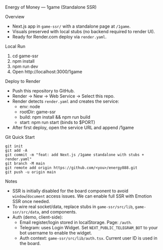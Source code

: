 Energy of Money — 1game (Standalone SSR)

Overview
- Next.js app in `game-ssr/` with a standalone page at `/1game`.
- Visuals preserved with local stubs (no backend required to render UI).
- Ready for Render.com deploy via `render.yaml`.

Local Run
1) cd game-ssr
2) npm install
3) npm run dev
4) Open http://localhost:3000/1game

Deploy to Render
- Push this repository to GitHub.
- Render → New → Web Service → Select this repo.
- Render detects `render.yaml` and creates the service:
  - env: node
  - rootDir: game-ssr
  - build: npm install && npm run build
  - start: npm run start (binds to $PORT)
- After first deploy, open the service URL and append /1game

Git Quick Start
```
git init
git add -A
git commit -m "feat: add Next.js /1game standalone with stubs + render.yaml"
git branch -M main
git remote add origin https://github.com/<you>/energy888.git
git push -u origin main
```

Notes
- SSR is initially disabled for the board component to avoid `window`/`document` access issues. We can enable full SSR with Emotion SSR once needed.
- To wire real socket/data, replace stubs in `game-ssr/src/lib`, `game-ssr/src/data`, and components.
- Auth (demo, client-side):
  - Email register/login stored in localStorage. Page: `/auth`.
  - Telegram: uses Login Widget. Set `NEXT_PUBLIC_TELEGRAM_BOT` to your bot username to enable the widget.
  - Auth context: `game-ssr/src/lib/auth.tsx`. Current user ID is used in the board.
